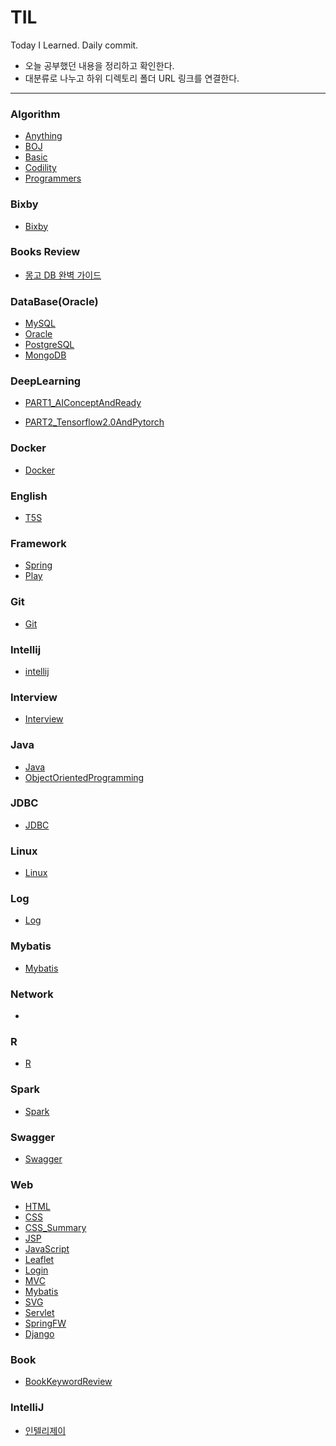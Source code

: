 # TIL
Today I Learned. Daily commit.

- 오늘 공부했던 내용을 정리하고 확인한다.
- 대분류로 나누고 하위 디렉토리 폴더 URL 링크를 연결한다.

-----

### Algorithm

- [Anything](https://github.com/SeongjinOliver/TIL/tree/master/Algorithm/Anything)
- [BOJ](https://github.com/SeongjinOliver/TIL/tree/master/Algorithm/BOJ)
- [Basic](https://github.com/SeongjinOliver/TIL/tree/master/Algorithm/Basic)
- [Codility](https://github.com/SeongjinOliver/TIL/tree/master/Algorithm/Codility)
- [Programmers](https://github.com/SeongjinOliver/TIL/tree/master/Algorithm/Programmers)

### Bixby

- [Bixby](https://github.com/SeongjinOliver/TIL/tree/master/Bixby)

### Books Review

- [몽고  DB 완벽 가이드](https://github.com/SeongjinOliver/TIL/tree/master/Books%20Review/%EB%AA%BD%EA%B3%A0%20DB%20%EC%99%84%EB%B2%BD%20%EA%B0%80%EC%9D%B4%EB%93%9C)

### DataBase(Oracle)

- [MySQL](https://github.com/SeongjinOliver/TIL/tree/master/DataBase/MySQL)
- [Oracle](https://github.com/SeongjinOliver/TIL/tree/master/DataBase(Oracle))
- [PostgreSQL](https://github.com/SeongjinOliver/TIL/tree/master/DataBase/PostgreSQL)
- [MongoDB](https://github.com/SeongjinOliver/TIL/tree/master/DataBase)

### DeepLearning

- [PART1_AIConceptAndReady](https://github.com/SeongjinOliver/TIL/tree/master/DeepLearning/PART1_AIConceptAndReady)

- [PART2_Tensorflow2.0AndPytorch](https://github.com/SeongjinOliver/TIL/tree/master/DeepLearning/PART2_Tensorflow2.0AndPytorch)

### Docker

- [Docker](https://github.com/SeongjinOliver/TIL/tree/master/Docker)

### English

- [T5S](https://github.com/SeongjinOliver/TIL/tree/master/English/T5S)

### Framework

- [Spring](https://github.com/SeongjinOliver/TIL/tree/master/Framework/Spring)
- [Play](https://github.com/SeongjinOliver/TIL/tree/master/Framework/Play)

### Git

- [Git](https://github.com/SeongjinOliver/TIL/tree/master/Git)

### Intellij

- [intellij](https://github.com/SeongjinOliver/TIL/tree/master/IntelliJ)

### Interview

- [Interview](https://github.com/SeongjinOliver/TIL/tree/master/Interview)

### Java

- [Java](https://github.com/SeongjinOliver/TIL/tree/master/JAVA)
- [ObjectOrientedProgramming](https://github.com/SeongjinOliver/TIL/tree/master/ObjectOrientedProgramming)

### JDBC

- [JDBC](https://github.com/SeongjinOliver/TIL/tree/master/JDBC)

### Linux

- [Linux](https://github.com/SeongjinOliver/TIL/tree/master/Linux)

### Log

- [Log](https://github.com/SeongjinOliver/TIL/tree/master/Log)

### Mybatis

- [Mybatis](https://github.com/SeongjinOliver/TIL/tree/master/Mybatis)

### Network

- 

### R

- [R](https://github.com/SeongjinOliver/TIL/tree/master/R)

### Spark

- [Spark](https://github.com/SeongjinOliver/TIL/tree/master/Spark)

### Swagger

- [Swagger](https://github.com/SeongjinOliver/TIL/tree/master/Swagger)

### Web

- [HTML](https://github.com/SeongjinOliver/TIL/tree/master/Web/HTML_CSS/HTMLCSS_Study)
- [CSS](https://github.com/SeongjinOliver/TIL/tree/master/Web/HTML_CSS/HTMLCSS_Study)
- [CSS_Summary](https://github.com/SeongjinOliver/TIL/tree/master/Web/HTML_CSS/CSS_Summary)
- [JSP](https://github.com/SeongjinOliver/TIL/tree/master/Web/JSP)
- [JavaScript](https://github.com/SeongjinOliver/TIL/tree/master/Web/JavaScript)
- [Leaflet](https://github.com/SeongjinOliver/TIL/tree/master/Web/Leaflet)
- [Login](https://github.com/SeongjinOliver/TIL/tree/master/Web/Login)
- [MVC](https://github.com/SeongjinOliver/TIL/tree/master/Web/MVC)
- [Mybatis](https://github.com/SeongjinOliver/TIL/tree/master/Web/Mybatis)
- [SVG](https://github.com/SeongjinOliver/TIL/tree/master/Web/SVG)
- [Servlet](https://github.com/SeongjinOliver/TIL/tree/master/Web/Servlet)
- [SpringFW](https://github.com/SeongjinOliver/TIL/tree/master/Web/SpringFW)
- [Django](https://github.com/SeongjinOliver/TIL/tree/master/Django)



### Book

- [BookKeywordReview](https://github.com/SeongjinOliver/TIL/tree/master/BookKeywordReview)

### IntelliJ

- [인텔리제이](https://github.com/SeongjinOliver/TIL/tree/master/IntelliJ)
